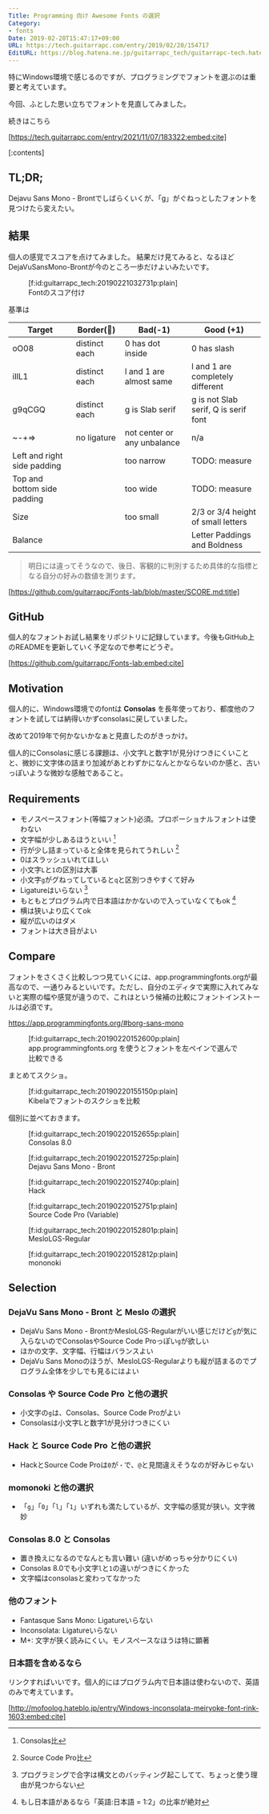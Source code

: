 ```yaml
---
Title: Programming 向け Awesome Fonts の選択
Category:
- fonts
Date: 2019-02-20T15:47:17+09:00
URL: https://tech.guitarrapc.com/entry/2019/02/20/154717
EditURL: https://blog.hatena.ne.jp/guitarrapc_tech/guitarrapc-tech.hatenablog.com/atom/entry/17680117126973484107
---
```


特にWindows環境で感じるのですが、プログラミングでフォントを選ぶのは重要と考えています。

今回、ふとした思い立ちでフォントを見直してみました。

続きはこちら



[https://tech.guitarrapc.com/entry/2021/11/07/183322:embed:cite]



[:contents]

## TL;DR;

Dejavu Sans Mono - Brontでしばらくいくが、「g」がぐねっとしたフォントを見つけたら変えたい。

## 結果

個人の感覚でスコアを点けてみました。
結果だけ見てみると、なるほどDejaVuSansMono-Brontが今のところ一歩だけよいみたいです。

<figure class="figure-image figure-image-fotolife" title="Fontのスコア付け">[f:id:guitarrapc_tech:20190221032731p:plain]<figcaption>Fontのスコア付け</figcaption></figure>


基準は

| Target | Border(:eyes:) | Bad(-1) | Good (+1) |
| ---- | ---- | ---- | ---- |
| oO08 | distinct each | 0 has dot inside | 0 has slash |
| iIlL1 | distinct each | l and 1 are almost same | l and 1 are completely different |
| g9qCGQ | distinct each | g is Slab serif | g is not Slab serif, Q is serif font |
| ~-+=> | no ligature | not center or any unbalance | n/a |
| Left and right side padding | | too narrow | TODO: measure |
| Top and bottom side padding | | too wide | TODO: measure |
| Size | | too small | 2/3 or 3/4 height of small letters |
| Balance | | | Letter Paddings and Boldness |

> 明日には違ってそうなので、後日、客観的に判別するため具体的な指標となる自分の好みの数値を測ります。


[https://github.com/guitarrapc/Fonts-lab/blob/master/SCORE.md:title]



## GitHub

個人的なフォントお試し結果をリポジトリに記録しています。今後もGitHub上のREADMEを更新していく予定なので参考にどうぞ。

[https://github.com/guitarrapc/Fonts-lab:embed:cite]

## Motivation

個人的に、Windows環境でのfontは **Consolas** を長年使っており、都度他のフォントを試しては納得いかずconsolasに戻していました。

改めて2019年で何かないかなぁと見直したのがきっかけ。

個人的にConsolasに感じる課題は、小文字Lと数字1が見分けつきにくいことと、微妙に文字体の詰まり加減があとわずかになんとかならないのか感と、古いっぽいような微妙な感触であること。

## Requirements

* モノスペースフォント(等幅フォント)必須。プロポーショナルフォントは使わない
* 文字幅が少しあるほうといい [^1]
* 行が少し詰まっていると全体を見られてうれしい [^2]
* 0はスラッシュいれてほしい
* 小文字`L`と`1`の区別は大事
* 小文字`g`がグねってしていると`q`と区別つきやすくて好み
* Ligatureはいらない [^3]
* もともとプログラム内で日本語はかかないので入っていなくてもok [^4]
* 横は狭いより広くてok
* 縦が広いのはダメ
* フォントは大き目がよい

## Compare

フォントをさくさく比較しつつ見ていくには、app.programmingfonts.orgが最高なので、一通りみるといいです。ただし、自分のエディタで実際に入れてみないと実際の幅や感覚が違うので、これはという候補の比較にフォントインストールは必須です。

https://app.programmingfonts.org/#borg-sans-mono

<figure class="figure-image figure-image-fotolife" title="app.programmingfonts.org を使うとフォントを左ペインで選んで比較できる">[f:id:guitarrapc_tech:20190220152600p:plain]<figcaption>app.programmingfonts.org を使うとフォントを左ペインで選んで比較できる</figcaption></figure>

まとめてスクショ。

<figure class="figure-image figure-image-fotolife" title="Kibelaでフォントのスクショを比較">[f:id:guitarrapc_tech:20190220155150p:plain]<figcaption>Kibelaでフォントのスクショを比較</figcaption></figure>

個別に並べておきます。

<figure class="figure-image figure-image-fotolife" title="Consolas 8.0">[f:id:guitarrapc_tech:20190220152655p:plain]<figcaption>Consolas 8.0</figcaption></figure>

<figure class="figure-image figure-image-fotolife" title="Dejavu Sans Mono - Bront">[f:id:guitarrapc_tech:20190220152725p:plain]<figcaption>Dejavu Sans Mono - Bront</figcaption></figure>

<figure class="figure-image figure-image-fotolife" title="Hack">[f:id:guitarrapc_tech:20190220152740p:plain]<figcaption>Hack</figcaption></figure>

<figure class="figure-image figure-image-fotolife" title="Source Code Pro (Variable)">[f:id:guitarrapc_tech:20190220152751p:plain]<figcaption>Source Code Pro (Variable)</figcaption></figure>

<figure class="figure-image figure-image-fotolife" title="MesloLGS-Regular">[f:id:guitarrapc_tech:20190220152801p:plain]<figcaption>MesloLGS-Regular</figcaption></figure>

<figure class="figure-image figure-image-fotolife" title="mononoki">[f:id:guitarrapc_tech:20190220152812p:plain]<figcaption>mononoki</figcaption></figure>

## Selection

### DejaVu Sans Mono - Bront と Meslo の選択

* DejaVu Sans Mono - BrontかMesloLGS-Regularがいい感じだけど`g`が気に入らないのでConsolasやSource Code Proっぽい`g`が欲しい
* ほかの文字、文字幅、行幅はバランスよい
* DejaVu Sans Monoのほうが、MesloLGS-Regularよりも縦が詰まるのでプログラム全体を少しでも見るにはよい

### Consolas や Source Code Pro と他の選択

* 小文字の`g`は、Consolas、Source Code Proがよい
* Consolasは小文字Lと数字1が見分けつきにくい

### Hack と Source Code Pro と他の選択

* HackとSource Code Proは`0`が`・`で、`@`と見間違えそうなのが好みじゃない

### momonoki と他の選択

* 「`g`」「`0`」「`l`」「`1`」いずれも満たしているが、文字幅の感覚が狭い。文字微妙

### Consolas 8.0 と Consolas

* 置き換えになるのでなんとも言い難い (違いがめっちゃ分かりにくい)
* Consolas 8.0でも小文字`l`と`1`の違いがつきにくかった
* 文字幅はconsolasと変わってなかった

### 他のフォント

* Fantasque Sans Mono: Ligatureいらない
* Inconsolata: Ligatureいらない
* M+: 文字が狭く読みにくい。モノスペースなほうは特に顕著

### 日本語を含めるなら

リンクすればいいです。個人的にはプログラム内で日本語は使わないので、英語のみで考えています。

[http://mofoolog.hateblo.jp/entry/Windows-inconsolata-meiryoke-font-rink-1603:embed:cite]


[^1]: Consolas比
[^2]: Source Code Pro比
[^3]: プログラミングで合字は構文とのバッティング起こしてて、ちょっと使う理由が見つからない
[^4]: もし日本語があるなら「英語:日本語 = 1:2」の比率が絶対
